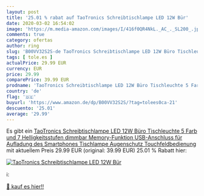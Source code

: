 ```yaml
---
layout: post
title: '25.01 % rabat auf TaoTronics Schreibtischlampe LED 12W Bür'
date: 2020-03-02 16:54:02
image: 'https://m.media-amazon.com/images/I/416f0QR4NkL._AC_._SL200_.jpg'
comments: true
category: ofertas
author: ring
slug: 'B00VV32S2S-de TaoTronics Schreibtischlampe LED 12W Büro Tischleuchte 5...'
tags: [ tole.es ]
actualPrice: 29.99 EUR
currency: EUR
price: 29.99
comparePrice: 39.99 EUR
prodname: 'TaoTronics Schreibtischlampe LED 12W Büro Tischleuchte 5 Farb und 7 Helligkeitsstufen dimmbar Memory-Funktion USB-Anschluss für Aufladung des Smartphones Tischlampe Augenschutz Touchfeldbedienung'
country: 'de'
flag: '🇩🇪'
buyurl: 'https://www.amazon.de/dp/B00VV32S2S/?tag=tolees0ca-21'
descuento: '25.01'
average: '29.99'
---
```


Es gibt ein [TaoTronics Schreibtischlampe LED 12W Büro Tischleuchte 5 Farb und 7 Helligkeitsstufen dimmbar Memory-Funktion USB-Anschluss für Aufladung des Smartphones Tischlampe Augenschutz Touchfeldbedienung](https://www.amazon.de/dp/B00VV32S2S/?tag=tolees0ca-21) mit aktuellem Preis 29.99 EUR (original: 39.99 EUR) 25.01 % Rabatt hier:

[![TaoTronics Schreibtischlampe LED 12W Bür](https://m.media-amazon.com/images/I/416f0QR4NkL._AC_._SL200_.jpg)](https://www.amazon.de/dp/B00VV32S2S/?tag=tolees0ca-21)

ℹ️:


[🛒 kauf es hier!!](https://www.amazon.de/dp/B00VV32S2S/?tag=tolees0ca-21)
